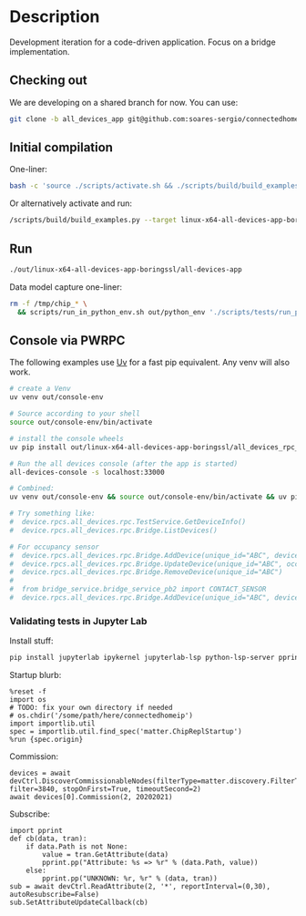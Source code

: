# Description

Development iteration for a code-driven application. Focus on a bridge
implementation.

## Checking out

We are developing on a shared branch for now. You can use:

```sh
git clone -b all_devices_app git@github.com:soares-sergio/connectedhomeip.git connectedhomeip-all-devices
```

## Initial compilation

One-liner:

```sh
bash -c 'source ./scripts/activate.sh && ./scripts/build/build_examples.py --target linux-x64-all-devices-app-boringssl build'
```

Or alternatively activate and run:

```sh
/scripts/build/build_examples.py --target linux-x64-all-devices-app-boringssl
```

## Run

```sh
./out/linux-x64-all-devices-app-boringssl/all-devices-app
```

Data model capture one-liner:

```sh
rm -f /tmp/chip_* \
  && scripts/run_in_python_env.sh out/python_env './scripts/tests/run_python_test.py --app ./out/linux-x64-all-devices-app-boringssl/all-devices-app --app-args "--trace-to json:log" --script src/python_testing/TC_DeviceBasicComposition.py --script-args "--manual-code 34970112332 --tests test_TC_IDM_12_1"'
```

## Console via PWRPC

The following examples use [Uv](git@github.com:project-chip/connectedhomeip.git)
for a fast pip equivalent. Any venv will also work.

```sh
# create a Venv
uv venv out/console-env

# Source according to your shell
source out/console-env/bin/activate

# install the console wheels
uv pip install out/linux-x64-all-devices-app-boringssl/all_devices_rpc_console_wheels/*.whl

# Run the all devices console (after the app is started)
all-devices-console -s localhost:33000

# Combined:
uv venv out/console-env && source out/console-env/bin/activate && uv pip install out/linux-x64-all-devices-app-boringssl/all_devices_rpc_console_wheels/*.whl && all-devices-console -s localhost:33000

# Try something like:
#  device.rpcs.all_devices.rpc.TestService.GetDeviceInfo()
#  device.rpcs.all_devices.rpc.Bridge.ListDevices()

# For occupancy sensor
#  device.rpcs.all_devices.rpc.Bridge.AddDevice(unique_id="ABC", device_type=2)
#  device.rpcs.all_devices.rpc.Bridge.UpdateDevice(unique_id="ABC", occupied=True)
#  device.rpcs.all_devices.rpc.Bridge.RemoveDevice(unique_id="ABC")
#
#  from bridge_service.bridge_service_pb2 import CONTACT_SENSOR
#  device.rpcs.all_devices.rpc.Bridge.AddDevice(unique_id="ABC", device_type=CONTACT_SENSOR)

```

### Validating tests in Jupyter Lab

Install stuff:

```sh
pip install jupyterlab ipykernel jupyterlab-lsp python-lsp-server pprint pandas

```

Startup blurb:

```
%reset -f
import os
# TODO: fix your own directory if needed
# os.chdir('/some/path/here/connectedhomeip')
import importlib.util
spec = importlib.util.find_spec('matter.ChipReplStartup')
%run {spec.origin}
```

Commission:

```
devices = await devCtrl.DiscoverCommissionableNodes(filterType=matter.discovery.FilterType.LONG_DISCRIMINATOR, filter=3840, stopOnFirst=True, timeoutSecond=2)
await devices[0].Commission(2, 20202021)
```

Subscribe:

```
import pprint
def cb(data, tran):
    if data.Path is not None:
        value = tran.GetAttribute(data)
        pprint.pp("Attribute: %s => %r" % (data.Path, value))
    else:
        pprint.pp("UNKNOWN: %r, %r" % (data, tran))
sub = await devCtrl.ReadAttribute(2, '*', reportInterval=(0,30), autoResubscribe=False)
sub.SetAttributeUpdateCallback(cb)
```

